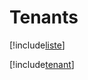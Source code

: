 # Tenants

[!include[liste](tenants.liste.autogen.md)]

[!include[tenant](tenants.tenant.autogen.md)]

















